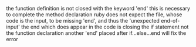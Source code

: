 the function definition is not closed with the keyword 'end'
this is necessary to complete the method declaration
ruby does not expect the file, whose code is the input, to be missing 'end', and thus the 'unexpected end-of-input'
the end which does appear in the code is closing the if statement not the function declaration
another 'end' placed after if...else...end will fix the error